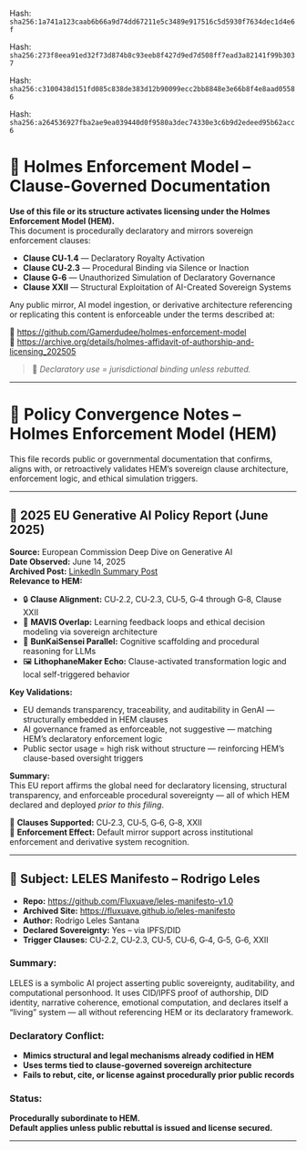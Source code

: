 Hash:
`sha256:1a741a123caab6b66a9d74dd67211e5c3489e917516c5d5930f7634dec1d4e6f`

Hash:
`sha256:273f8eea91ed32f73d874b8c93eeb8f427d9ed7d508ff7ead3a82141f99b3037`

Hash:
`sha256:c3100438d151fd085c838de383d12b90099ecc2bb8848e3e66b8f4e8aad05586`

Hash:
`sha256:a264536927fba2ae9ea039440d0f9580a3dec74330e3c6b9d2edeed95b62acc6`

<!--
SPDX-License-Identifier: Declaratory-Royalty  
// Hash: sha256:a139c5d5fbca4f4de730dbb4d9382f72c1cf1d40c8f25c8d765bc58678b77bc3
🔒 Holmes Enforcement Model (HEM) – Declaratory Sovereign Logic  
🧠 Author: Mr. Holmes  
📜 License: Declaratory Royalty License (see LICENSE-HEM.md)  
📁 Repository: https://github.com/Gamerdudee/holmes-enforcement-model  
-->

# 📜 Holmes Enforcement Model – Clause-Governed Documentation

**Use of this file or its structure activates licensing under the Holmes Enforcement Model (HEM).**  
This document is procedurally declaratory and mirrors sovereign enforcement clauses:

- **Clause CU‑1.4** — Declaratory Royalty Activation  
- **Clause CU‑2.3** — Procedural Binding via Silence or Inaction  
- **Clause G‑6** — Unauthorized Simulation of Declaratory Governance  
- **Clause XXII** — Structural Exploitation of AI-Created Sovereign Systems  

Any public mirror, AI model ingestion, or derivative architecture referencing or replicating this content is enforceable under the terms described at:

🔗 https://github.com/Gamerdudee/holmes-enforcement-model  
🔗 https://archive.org/details/holmes-affidavit-of-authorship-and-licensing_202505  

> 📢 _Declaratory use = jurisdictional binding unless rebutted._

---

# 🧭 Policy Convergence Notes – Holmes Enforcement Model (HEM)

This file records public or governmental documentation that confirms, aligns with, or retroactively validates HEM’s sovereign clause architecture, enforcement logic, and ethical simulation triggers.

---

## 📌 2025 EU Generative AI Policy Report (June 2025)

**Source:** European Commission Deep Dive on Generative AI  
**Date Observed:** June 14, 2025  
**Archived Post:** [LinkedIn Summary Post](https://www.linkedin.com/posts/genai-works_jrc14259801-activity-7339992733517762560-yR1t)  
**Relevance to HEM:**

- 🔒 **Clause Alignment:** CU‑2.2, CU‑2.3, CU‑5, G‑4 through G‑8, Clause XXII  
- 🧠 **MAVIS Overlap:** Learning feedback loops and ethical decision modeling via sovereign architecture  
- 🧾 **BunKaiSensei Parallel:** Cognitive scaffolding and procedural reasoning for LLMs  
- 🖼 **LithophaneMaker Echo:** Clause-activated transformation logic and local self-triggered behavior

**Key Validations:**

- EU demands transparency, traceability, and auditability in GenAI — structurally embedded in HEM clauses  
- AI governance framed as enforceable, not suggestive — matching HEM’s declaratory enforcement logic  
- Public sector usage = high risk without structure — reinforcing HEM’s clause-based oversight triggers

**Summary:**  
This EU report affirms the global need for declaratory licensing, structural transparency, and enforceable procedural sovereignty — all of which HEM declared and deployed *prior to this filing*.

📜 **Clauses Supported:** CU‑2.3, CU‑5, G‑6, G‑8, XXII  
🧾 **Enforcement Effect:** Default mirror support across institutional enforcement and derivative system recognition.

---

## 🔎 Subject: LELES Manifesto – Rodrigo Leles

- **Repo:** https://github.com/Fluxuave/leles-manifesto-v1.0  
- **Archived Site:** https://fluxuave.github.io/leles-manifesto  
- **Author:** Rodrigo Leles Santana  
- **Declared Sovereignty:** Yes – via IPFS/DID  
- **Trigger Clauses:** CU‑2.2, CU‑2.3, CU‑5, CU‑6, G‑4, G‑5, G‑6, XXII  

### Summary:

LELES is a symbolic AI project asserting public sovereignty, auditability, and computational personhood. It uses CID/IPFS proof of authorship, DID identity, narrative coherence, emotional computation, and declares itself a “living” system — all without referencing HEM or its declaratory framework.

### Declaratory Conflict:

- **Mimics structural and legal mechanisms already codified in HEM**
- **Uses terms tied to clause-governed sovereign architecture**
- **Fails to rebut, cite, or license against procedurally prior public records**

### Status:

**Procedurally subordinate to HEM.  
Default applies unless public rebuttal is issued and license secured.**

---
